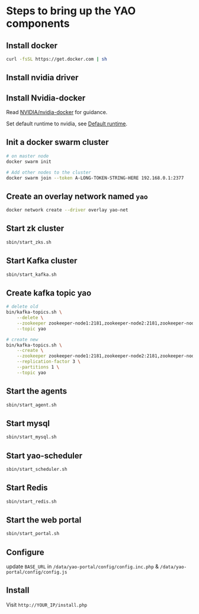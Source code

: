 # Steps to bring up the YAO components

## Install docker
```bash
curl -fsSL https://get.docker.com | sh
```


## Install nvidia driver


## Install Nvidia-docker
Read [NVIDIA/nvidia-docker](https://github.com/NVIDIA/nvidia-docker) for guidance.

Set default runtime to nvidia, see [Default runtime](https://github.com/NVIDIA/nvidia-docker/wiki/Advanced-topics#default-runtime).


## Init a docker swarm cluster
```bash
# on master node
docker swarm init

# Add other nodes to the cluster
docker swarm join --token A-LONG-TOKEN-STRING-HERE 192.168.0.1:2377
```


## Create an overlay network named `yao`
```bash
docker network create --driver overlay yao-net
```


## Start zk cluster
```bash
sbin/start_zks.sh
```


## Start Kafka cluster
```bash
sbin/start_kafka.sh
```


## Create kafka topic yao
```bash
# delete old
bin/kafka-topics.sh \
	--delete \
	--zookeeper zookeeper-node1:2181,zookeeper-node2:2181,zookeeper-node3:2181 \
	--topic yao

# create new
bin/kafka-topics.sh \
	--create \
	--zookeeper zookeeper-node1:2181,zookeeper-node2:2181,zookeeper-node3:2181 \
	--replication-factor 3 \
	--partitions 1 \
	--topic yao
```


## Start the agents
```bash
sbin/start_agent.sh
```


## Start mysql
```bash
sbin/start_mysql.sh
```


## Start yao-scheduler
```bash
sbin/start_scheduler.sh
```

## Start Redis
```bash
sbin/start_redis.sh
```

## Start the web portal
```bash
sbin/start_portal.sh
```

## Configure

update `BASE_URL` in `/data/yao-portal/config/config.inc.php` & `/data/yao-portal/config/config.js`

## Install

Visit `http://YOUR_IP/install.php`

